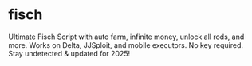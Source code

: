 # fisch
Ultimate Fisch Script with auto farm, infinite money, unlock all rods, and more. Works on Delta, JJSploit, and mobile executors. No key required. Stay undetected &amp; updated for 2025!
